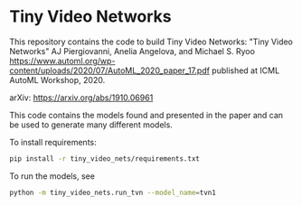 # Tiny Video Networks

This repository contains the code to build Tiny Video Networks:
"Tiny Video Networks"
AJ Piergiovanni, Anelia Angelova, and Michael S. Ryoo
https://www.automl.org/wp-content/uploads/2020/07/AutoML_2020_paper_17.pdf
published at ICML AutoML Workshop, 2020.

arXiv: https://arxiv.org/abs/1910.06961

This code contains the models found and presented in the paper and can be used
to generate many different models.

To install requirements:

```bash
pip install -r tiny_video_nets/requirements.txt
```

To run the models, see
```bash
python -m tiny_video_nets.run_tvn --model_name=tvn1
```
